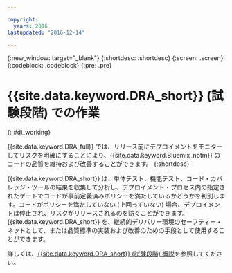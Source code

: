 ```yaml
---

copyright:
  years: 2016
lastupdated: "2016-12-14"

---
```


{:new_window: target="_blank"}
{:shortdesc: .shortdesc}
{:screen: .screen}
{:codeblock: .codeblock}
{:pre: .pre}

# {{site.data.keyword.DRA_short}} (試験段階) での作業
{: #di_working}

{{site.data.keyword.DRA_full}} では、リリース前にデプロイメントをモニターしてリスクを明確にすることにより、{{site.data.keyword.Bluemix_notm}} のコードの品質を維持および改善することができます。
{:shortdesc}

{{site.data.keyword.DRA_short}} は、単体テスト、機能テスト、コード・カバレッジ・ツールの結果を収集して分析し、デプロイメント・プロセス内の指定されたゲートでコードが事前定義済みポリシーを満たしているかどうかを判別します。コードがポリシーを満たしていない (上回っていない) 場合、デプロイメントは停止され、リスクがリリースされるのを防ぐことができます。{{site.data.keyword.DRA_short}} を、継続的デリバリー環境のセーフティー・ネットとして、または品質標準の実装および改善のための手段として使用することができます。 

詳しくは、[{{site.data.keyword.DRA_short}} (試験段階) 概説](/docs/services/DevOpsInsights/index.html)を参照してください。
